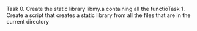 Task 0. Create the static library libmy.a containing all the functioTask 1. Create a script that creates a static library from all the files that are in the current directory
